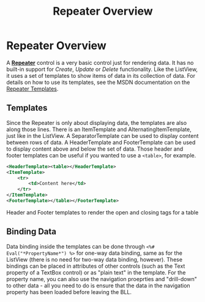 ﻿---
title: Repeater Overview
---
# Repeater Overview

A [**Repeater**](http://msdn.microsoft.com/en-us/library/vstudio/system.web.ui.webcontrols.repeater(v=vs.100).aspx#introduction) control is a very basic control just for rendering data. It has no built-in support for *Create*, *Update* or *Delete* functionality. Like the ListView, it uses a set of templates to show items of data in its collection of data. For details on how to use its templates, see the MSDN documentation on the [Repeater Templates](http://msdn.microsoft.com/en-us/library/vstudio/system.web.ui.webcontrols.repeater(v=vs.100).aspx#templates).

## Templates

Since the Repeater is only about displaying data, the templates are also along those lines. There is an ItemTemplate and AlternatingItemTemplate, just like in the ListView. A SeparatorTemplate can be used to display content between rows of data. A HeaderTemplate and FooterTemplate can be used to display content above and below the set of data. Those header and footer templates can be useful if you wanted to use a `<table>`, for example.

```xml
<HeaderTemplate><table></HeaderTemplate>
<ItemTemplate>
    <tr>
        <td>Content here</td>
    </tr>
</ItemTemplate>
<FooterTemplate></table></FooterTemplate>
```

Header and Footer templates to render the open and closing tags for a table

## Binding Data

Data binding inside the templates can be done through `<%# Eval("*PropertyName*") %>` for one-way data binding, same as for the ListView (there is no need for two-way data binding, however). These bindings can be placed in attributes of other controls (such as the Text property of a TextBox control) or as "plain text" in the template. For the property name, you can also use the navigation proeprties and "drill-down" to other data - all you need to do is ensure that the data in the navigation property has been loaded before leaving the BLL.
